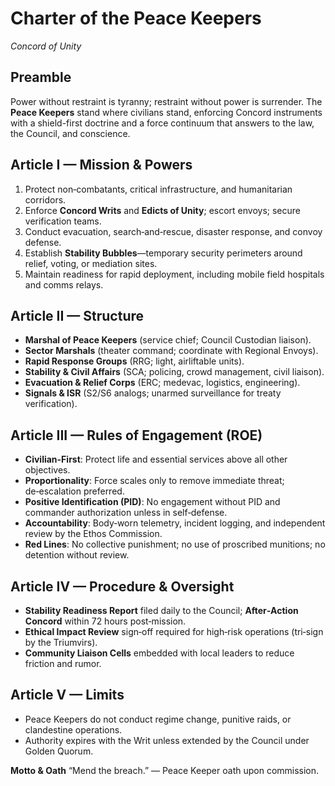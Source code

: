 # Charter of the Peace Keepers
*Concord of Unity*

## Preamble
Power without restraint is tyranny; restraint without power is surrender. The **Peace Keepers** stand where civilians stand, enforcing Concord instruments with a shield-first doctrine and a force continuum that answers to the law, the Council, and conscience.

## Article I — Mission & Powers
1. Protect non‑combatants, critical infrastructure, and humanitarian corridors.
2. Enforce **Concord Writs** and **Edicts of Unity**; escort envoys; secure verification teams.
3. Conduct evacuation, search‑and‑rescue, disaster response, and convoy defense.
4. Establish **Stability Bubbles**—temporary security perimeters around relief, voting, or mediation sites.
5. Maintain readiness for rapid deployment, including mobile field hospitals and comms relays.

## Article II — Structure
- **Marshal of Peace Keepers** (service chief; Council Custodian liaison).
- **Sector Marshals** (theater command; coordinate with Regional Envoys).
- **Rapid Response Groups** (RRG; light, airliftable units).
- **Stability & Civil Affairs** (SCA; policing, crowd management, civil liaison).
- **Evacuation & Relief Corps** (ERC; medevac, logistics, engineering).
- **Signals & ISR** (S2/S6 analogs; unarmed surveillance for treaty verification).

## Article III — Rules of Engagement (ROE)
- **Civilian-First**: Protect life and essential services above all other objectives.
- **Proportionality**: Force scales only to remove immediate threat; de‑escalation preferred.
- **Positive Identification (PID)**: No engagement without PID and commander authorization unless in self‑defense.
- **Accountability**: Body‑worn telemetry, incident logging, and independent review by the Ethos Commission.
- **Red Lines**: No collective punishment; no use of proscribed munitions; no detention without review.

## Article IV — Procedure & Oversight
- **Stability Readiness Report** filed daily to the Council; **After‑Action Concord** within 72 hours post‑mission.
- **Ethical Impact Review** sign‑off required for high‑risk operations (tri‑sign by the Triumvirs).
- **Community Liaison Cells** embedded with local leaders to reduce friction and rumor.

## Article V — Limits
- Peace Keepers do not conduct regime change, punitive raids, or clandestine operations.
- Authority expires with the Writ unless extended by the Council under Golden Quorum.

**Motto & Oath**
“Mend the breach.” — Peace Keeper oath upon commission.
